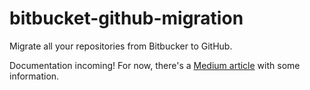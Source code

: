 # bitbucket-github-migration

Migrate all your repositories from Bitbucker to GitHub. 

Documentation incoming! For now, there's a [Medium article](https://blog.tinkercademy.com/automated-migration-from-bitbucket-to-github-in-2020-29ee52406580) with some information. 
